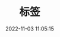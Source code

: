 ---
title: 标签
date: 2022-11-03 11:05:15
updated: 2022-11-03 11:05:15
type: "tags"
top_img: /img/index.jpg

---